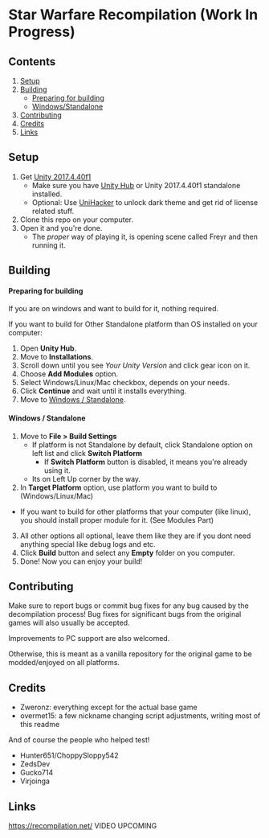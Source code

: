 # Star Warfare Recompilation (Work In Progress)

## Contents
1. [Setup](#setup)
2. [Building](#building)
   - [Preparing for building](#preparing-for-building)
   - [Windows/Standalone](#windows--standalone)
3. [Contributing](#contributing)
4. [Credits](#credits)
5. [Links](#links)
   
## Setup
1. Get [Unity 2017.4.40f1](https://unity.com/releases/editor/whats-new/2017.4.40#installs)
   - Make sure you have [Unity Hub](https://unity.com/download) or Unity 2017.4.40f1 standalone installed.
   - Optional: Use [UniHacker](https://github.com/tylearymf/UniHacker) to unlock dark theme and get rid of license related stuff.
2. Clone this repo on your computer.
3. Open it and you're done.
   - The *proper* way of playing it, is opening scene called Freyr and then running it.
  
## Building
#### Preparing for building
If you are on windows and want to build for it, nothing required.

If you want to build for Other Standalone platform than OS installed on your computer:
1. Open __Unity Hub__.
2. Move to __Installations__.
3. Scroll down until you see *Your Unity Version* and click gear icon on it.
4. Choose __Add Modules__ option.
5. Select Windows/Linux/Mac checkbox, depends on your needs.
6. Click __Continue__ and wait until it installs everything.
7. Move to [Windows / Standalone](#windows--standalone).

#### Windows / Standalone
1. Move to __File > Build Settings__
   - If platform is not Standalone by default, click Standalone option on left list and click __Switch Platform__
     - If __Switch Platform__ button is disabled, it means you're already using it.
   - Its on Left Up corner by the way.
2. In __Target Platform__ option, use platform you want to build to (Windows/Linux/Mac)
  - If you want to build for other platforms that your computer (like linux), you should install proper module for it. (See Modules Part)
3. All other options all optional, leave them like they are if you dont need anything special like debug logs and etc.
4. Click __Build__ button and select any **Empty** folder on you computer.
5. Done! Now you can enjoy your build!

## Contributing
Make sure to report bugs or commit bug fixes for any bug caused by the decompilation process!
Bug fixes for significant bugs from the original games will also usually be accepted.

Improvements to PC support are also welcomed.

Otherwise, this is meant as a vanilla repository for the original game to be modded/enjoyed on all platforms.

## Credits
- Zweronz: everything except for the actual base game
- overmet15: a few nickname changing script adjustments, writing most of this readme

And of course the people who helped test!

- Hunter651/ChoppySloppy542
- ZedsDev
- Gucko714
- Virjoinga

## Links
https://recompilation.net/
VIDEO UPCOMING